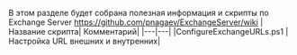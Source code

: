 В этом разделе будет собрана полезная информация и скрипты по Exchange Server https://github.com/pnagaev/ExchangeServer/wiki
|Название скрипта| Комментарий|
|---|---|
|ConfigureExchangeURLs.ps1 | Настройка URL внешних и внутренних|

